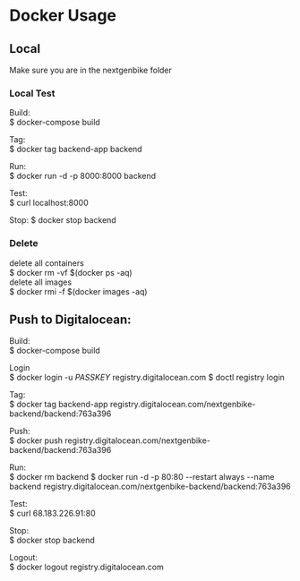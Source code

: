 # Docker Usage
## Local
Make sure you are in the nextgenbike folder  
### Local Test
Build:  
$ docker-compose build

Tag:  
$ docker tag backend-app backend

Run:   
$ docker run -d -p 8000:8000 backend

Test:  
$ curl localhost:8000

Stop: 
$ docker stop backend

### Delete
delete all containers  
$ docker rm -vf $(docker ps -aq)  
delete all images  
$ docker rmi -f $(docker images -aq)

## Push to Digitalocean:
Build:  
$ docker-compose build

Login  
$ docker login -u $PASSKEY$ registry.digitalocean.com
$ doctl registry login

Tag:  
$ docker tag backend-app registry.digitalocean.com/nextgenbike-backend/backend:763a396

Push:  
$ docker push registry.digitalocean.com/nextgenbike-backend/backend:763a396

Run:  
$ docker rm backend
$ docker run -d -p 80:80 --restart always --name backend registry.digitalocean.com/nextgenbike-backend/backend:763a396

Test:  
$ curl 68.183.226.91:80

Stop:  
$ docker stop backend

Logout:  
$ docker logout registry.digitalocean.com
